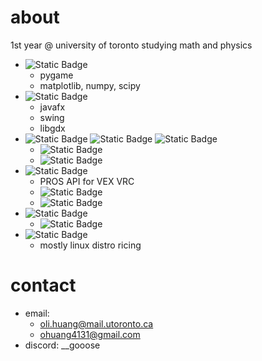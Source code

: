 # about
1st year @ university of toronto studying math and physics
- ![Static Badge](https://img.shields.io/badge/Python-blue?logo=python&logoColor=yellow)
  - pygame
  - matplotlib, numpy, scipy
- ![Static Badge](https://img.shields.io/badge/Java-red?logo=openjdk&logoColor=white)
  - javafx
  - swing
  - libgdx 
- ![Static Badge](https://img.shields.io/badge/Javascript-yellow?logo=javascript&logoColor=white) ![Static Badge](https://img.shields.io/badge/HTML-red?logo=HTML5&logoColor=white) ![Static Badge](https://img.shields.io/badge/CSS-purple?logo=CSS&logoColor=white)
  - ![Static Badge](https://img.shields.io/badge/React-%2361DAFB?logo=react&logoColor=black)
  - ![Static Badge](https://img.shields.io/badge/nodejs-green?logo=node.js&logoColor=white) 
- ![Static Badge](https://img.shields.io/badge/C%2B%2B-blue?logo=cplusplus&logoColor=white)
  - PROS API for VEX VRC
  - ![Static Badge](https://img.shields.io/badge/raylib-white?logo=raylib&logoColor=black)
  - ![Static Badge](https://img.shields.io/badge/OpenGL-%235586A4?logo=opengl&logoColor=white)
- ![Static Badge](https://img.shields.io/badge/-lightblue?logo=c&logoColor=white)
  - ![Static Badge](https://img.shields.io/badge/STMicroelectronics-%2303234B?logo=STMicroelectronics&logoColor=white)
- ![Static Badge](https://img.shields.io/badge/Shell%20Scripting-%234EAA25?logo=gnubash&logoColor=white)
  - mostly linux distro ricing

# contact
- email:
  - oli.huang@mail.utoronto.ca
  - ohuang4131@gmail.com
- discord: __gooose
